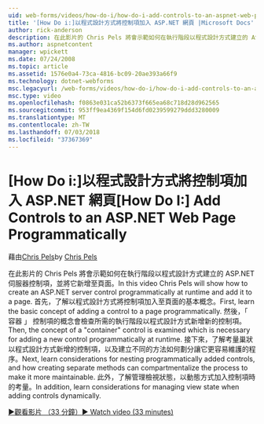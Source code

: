 ```yaml
---
uid: web-forms/videos/how-do-i/how-do-i-add-controls-to-an-aspnet-web-page-programmatically
title: '[How Do i:]以程式設計方式將控制項加入 ASP.NET 網頁 |Microsoft Docs'
author: rick-anderson
description: 在此影片的 Chris Pels 將會示範如何在執行階段以程式設計方式建立的 ASP.NET 伺服器控制項，並將它新增至頁面。 首先，了解基本概念 o...
ms.author: aspnetcontent
manager: wpickett
ms.date: 07/24/2008
ms.topic: article
ms.assetid: 1576e0a4-73ca-4816-bc09-20ae393a66f9
ms.technology: dotnet-webforms
msc.legacyurl: /web-forms/videos/how-do-i/how-do-i-add-controls-to-an-aspnet-web-page-programmatically
msc.type: video
ms.openlocfilehash: f0863e031ca52b6373f665ea68c718d28d962565
ms.sourcegitcommit: 953ff9ea4369f154d6fd0239599279ddd3280009
ms.translationtype: MT
ms.contentlocale: zh-TW
ms.lasthandoff: 07/03/2018
ms.locfileid: "37367369"
---
```

<a name="how-do-i-add-controls-to-an-aspnet-web-page-programmatically"></a><span data-ttu-id="01943-104">[How Do i:]以程式設計方式將控制項加入 ASP.NET 網頁</span><span class="sxs-lookup"><span data-stu-id="01943-104">[How Do I:] Add Controls to an ASP.NET Web Page Programmatically</span></span>
====================
<span data-ttu-id="01943-105">藉由[Chris Pels](https://twitter.com/chrispels)</span><span class="sxs-lookup"><span data-stu-id="01943-105">by [Chris Pels](https://twitter.com/chrispels)</span></span>

<span data-ttu-id="01943-106">在此影片的 Chris Pels 將會示範如何在執行階段以程式設計方式建立的 ASP.NET 伺服器控制項，並將它新增至頁面。</span><span class="sxs-lookup"><span data-stu-id="01943-106">In this video Chris Pels will show how to create an ASP.NET server control programmatically at runtime and add it to a page.</span></span> <span data-ttu-id="01943-107">首先，了解以程式設計方式將控制項加入至頁面的基本概念。</span><span class="sxs-lookup"><span data-stu-id="01943-107">First, learn the basic concept of adding a control to a page programmatically.</span></span> <span data-ttu-id="01943-108">然後，「 容器 」 控制項的概念會檢查所需的執行階段以程式設計方式新增新的控制項。</span><span class="sxs-lookup"><span data-stu-id="01943-108">Then, the concept of a "container" control is examined which is necessary for adding a new control programmatically at runtime.</span></span> <span data-ttu-id="01943-109">接下來，了解考量巢狀以程式設計方式新增的控制項，以及建立不同的方法如何劃分讓它更容易維護的程序。</span><span class="sxs-lookup"><span data-stu-id="01943-109">Next, learn considerations for nesting programmatically added controls, and how creating separate methods can compartmentalize the process to make it more maintainable.</span></span> <span data-ttu-id="01943-110">此外，了解管理檢視狀態，以動態方式加入控制項時的考量。</span><span class="sxs-lookup"><span data-stu-id="01943-110">In addition, learn considerations for managing view state when adding controls dynamically.</span></span>

[<span data-ttu-id="01943-111">&#9654;觀看影片 （33 分鐘）</span><span class="sxs-lookup"><span data-stu-id="01943-111">&#9654; Watch video (33 minutes)</span></span>](https://channel9.msdn.com/Blogs/ASP-NET-Site-Videos/how-do-i-add-controls-to-an-aspnet-web-page-programmatically)

